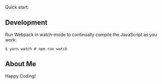 

Quick start:

## Development

Run Webpack in watch-mode to continually compile the JavaScript as you work:

```
$ yarn watch # npm run watch
```

## About Me

Happy Coding!
